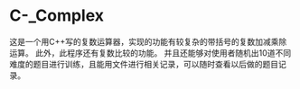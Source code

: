 # C-_Complex
这是一个用C++写的复数运算器，实现的功能有较复杂的带括号的复数加减乘除运算。
此外，此程序还有复数比较的功能。
并且还能够对使用者随机出10道不同难度的题目进行训练，且能用文件进行相关记录，可以随时查看以后做的题目记录。
